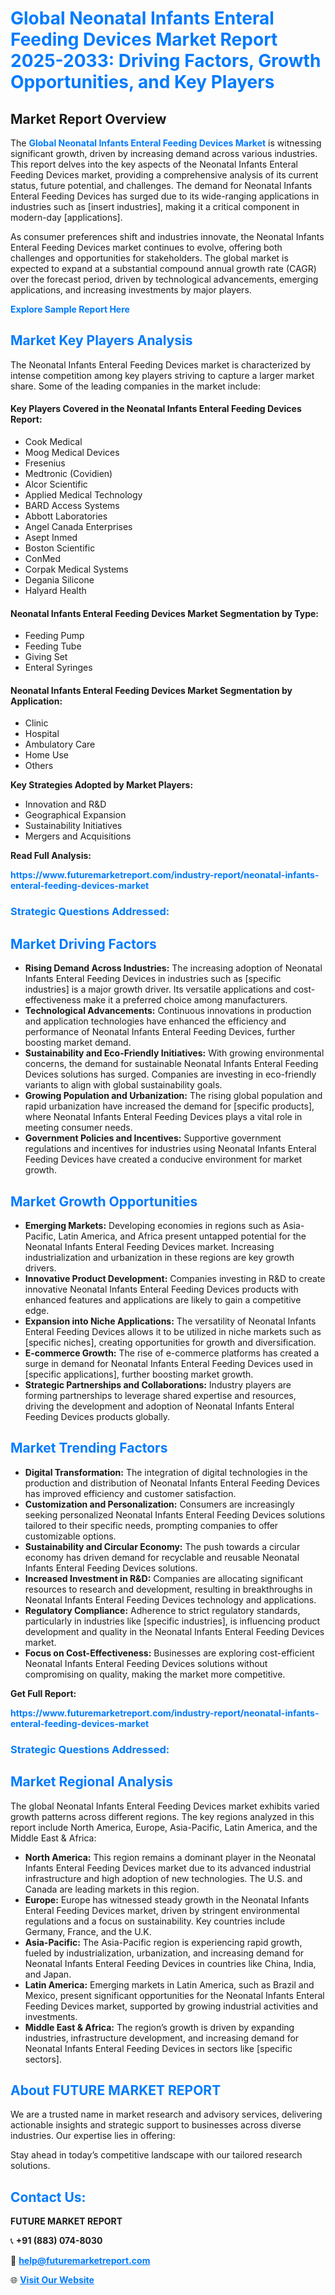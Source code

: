 <h1 style="color: #007BFF;">Global Neonatal Infants Enteral Feeding Devices Market Report 2025-2033: Driving Factors, Growth Opportunities, and Key Players</h1>

<section id="overview">
<h2>Market Report Overview</h2>
<p>The <a href="https://www.futuremarketreport.com/industry-report/neonatal-infants-enteral-feeding-devices-market" style="color: #007BFF; text-decoration: none;"><strong>Global Neonatal Infants Enteral Feeding Devices Market</strong></a> is witnessing significant growth, driven by increasing demand across various industries. This report delves into the key aspects of the Neonatal Infants Enteral Feeding Devices market, providing a comprehensive analysis of its current status, future potential, and challenges. The demand for Neonatal Infants Enteral Feeding Devices has surged due to its wide-ranging applications in industries such as [insert industries], making it a critical component in modern-day [applications].</p>
<p>As consumer preferences shift and industries innovate, the Neonatal Infants Enteral Feeding Devices market continues to evolve, offering both challenges and opportunities for stakeholders. The global market is expected to expand at a substantial compound annual growth rate (CAGR) over the forecast period, driven by technological advancements, emerging applications, and increasing investments by major players.</p>
</section>

<section id="overview">
<p><a href="https://www.futuremarketreport.com/request-sample/reportId=110141" style="color: #007BFF; text-decoration: none;"><strong>Explore Sample Report Here</strong></a></p>
</section>

<section id="key-players">
<h2 style="color: #007BFF;">Market Key Players Analysis</h2>
<p>The Neonatal Infants Enteral Feeding Devices market is characterized by intense competition among key players striving to capture a larger market share. Some of the leading companies in the market include:</p>
<h4>Key Players Covered in the Neonatal Infants Enteral Feeding Devices Report:</h4>
<ul><li>Cook Medical</li><li>Moog Medical Devices</li><li>Fresenius</li><li>Medtronic (Covidien)</li><li>Alcor Scientific</li><li>Applied Medical Technology</li><li>BARD Access Systems</li><li>Abbott Laboratories</li><li>Angel Canada Enterprises</li><li>Asept Inmed</li><li>Boston Scientific</li><li>ConMed</li><li>Corpak Medical Systems</li><li>Degania Silicone</li><li>Halyard Health</li></ul>
<h4>Neonatal Infants Enteral Feeding Devices Market Segmentation by Type:</h4>
<ul><li>Feeding Pump</li><li>Feeding Tube</li><li>Giving Set</li><li>Enteral Syringes</li></ul>

<h4>Neonatal Infants Enteral Feeding Devices Market Segmentation by Application:</h4>
<ul><li>Clinic</li><li>Hospital</li><li>Ambulatory Care</li><li>Home Use</li><li>Others</li></ul>
<p><strong>Key Strategies Adopted by Market Players:</strong></p>
<ul>
<li>Innovation and R&D</li>
<li>Geographical Expansion</li>
<li>Sustainability Initiatives</li>
<li>Mergers and Acquisitions</li>
</ul>
</section>

<section>
<p><strong>Read Full Analysis: </strong></p><a href="https://www.futuremarketreport.com/industry-report/neonatal-infants-enteral-feeding-devices-market" style="color: #007BFF; text-decoration: none;"><strong>https://www.futuremarketreport.com/industry-report/neonatal-infants-enteral-feeding-devices-market</strong></a>
<h3 style="color: #007BFF;">Strategic Questions Addressed:</h3>
</section>

<section id="driving-factors">
<h2 style="color: #007BFF;">Market Driving Factors</h2>
<ul>
<li><strong>Rising Demand Across Industries:</strong> The increasing adoption of Neonatal Infants Enteral Feeding Devices in industries such as [specific industries] is a major growth driver. Its versatile applications and cost-effectiveness make it a preferred choice among manufacturers.</li>
<li><strong>Technological Advancements:</strong> Continuous innovations in production and application technologies have enhanced the efficiency and performance of Neonatal Infants Enteral Feeding Devices, further boosting market demand.</li>
<li><strong>Sustainability and Eco-Friendly Initiatives:</strong> With growing environmental concerns, the demand for sustainable Neonatal Infants Enteral Feeding Devices solutions has surged. Companies are investing in eco-friendly variants to align with global sustainability goals.</li>
<li><strong>Growing Population and Urbanization:</strong> The rising global population and rapid urbanization have increased the demand for [specific products], where Neonatal Infants Enteral Feeding Devices plays a vital role in meeting consumer needs.</li>
<li><strong>Government Policies and Incentives:</strong> Supportive government regulations and incentives for industries using Neonatal Infants Enteral Feeding Devices have created a conducive environment for market growth.</li>
</ul>
</section>

<section id="growth-opportunities">
<h2 style="color: #007BFF;">Market Growth Opportunities</h2>
<ul>
<li><strong>Emerging Markets:</strong> Developing economies in regions such as Asia-Pacific, Latin America, and Africa present untapped potential for the Neonatal Infants Enteral Feeding Devices market. Increasing industrialization and urbanization in these regions are key growth drivers.</li>
<li><strong>Innovative Product Development:</strong> Companies investing in R&D to create innovative Neonatal Infants Enteral Feeding Devices products with enhanced features and applications are likely to gain a competitive edge.</li>
<li><strong>Expansion into Niche Applications:</strong> The versatility of Neonatal Infants Enteral Feeding Devices allows it to be utilized in niche markets such as [specific niches], creating opportunities for growth and diversification.</li>
<li><strong>E-commerce Growth:</strong> The rise of e-commerce platforms has created a surge in demand for Neonatal Infants Enteral Feeding Devices used in [specific applications], further boosting market growth.</li>
<li><strong>Strategic Partnerships and Collaborations:</strong> Industry players are forming partnerships to leverage shared expertise and resources, driving the development and adoption of Neonatal Infants Enteral Feeding Devices products globally.</li>
</ul>
</section>

<section id="trending-factors">
<h2 style="color: #007BFF;">Market Trending Factors</h2>
<ul>
<li><strong>Digital Transformation:</strong> The integration of digital technologies in the production and distribution of Neonatal Infants Enteral Feeding Devices has improved efficiency and customer satisfaction.</li>
<li><strong>Customization and Personalization:</strong> Consumers are increasingly seeking personalized Neonatal Infants Enteral Feeding Devices solutions tailored to their specific needs, prompting companies to offer customizable options.</li>
<li><strong>Sustainability and Circular Economy:</strong> The push towards a circular economy has driven demand for recyclable and reusable Neonatal Infants Enteral Feeding Devices solutions.</li>
<li><strong>Increased Investment in R&D:</strong> Companies are allocating significant resources to research and development, resulting in breakthroughs in Neonatal Infants Enteral Feeding Devices technology and applications.</li>
<li><strong>Regulatory Compliance:</strong> Adherence to strict regulatory standards, particularly in industries like [specific industries], is influencing product development and quality in the Neonatal Infants Enteral Feeding Devices market.</li>
<li><strong>Focus on Cost-Effectiveness:</strong> Businesses are exploring cost-efficient Neonatal Infants Enteral Feeding Devices solutions without compromising on quality, making the market more competitive.</li>
</ul>
</section>

<section>
<p><strong>Get Full Report: </strong></p><a href="https://www.futuremarketreport.com/industry-report/neonatal-infants-enteral-feeding-devices-market" style="color: #007BFF; text-decoration: none;"><strong>https://www.futuremarketreport.com/industry-report/neonatal-infants-enteral-feeding-devices-market</strong></a>
<h3 style="color: #007BFF;">Strategic Questions Addressed:</h3>
</section>


<section id="regional-analysis">
<h2 style="color: #007BFF;">Market Regional Analysis</h2>
<p>The global Neonatal Infants Enteral Feeding Devices market exhibits varied growth patterns across different regions. The key regions analyzed in this report include North America, Europe, Asia-Pacific, Latin America, and the Middle East & Africa:</p>
<ul>
<li><strong>North America:</strong> This region remains a dominant player in the Neonatal Infants Enteral Feeding Devices market due to its advanced industrial infrastructure and high adoption of new technologies. The U.S. and Canada are leading markets in this region.</li>
<li><strong>Europe:</strong> Europe has witnessed steady growth in the Neonatal Infants Enteral Feeding Devices market, driven by stringent environmental regulations and a focus on sustainability. Key countries include Germany, France, and the U.K.</li>
<li><strong>Asia-Pacific:</strong> The Asia-Pacific region is experiencing rapid growth, fueled by industrialization, urbanization, and increasing demand for Neonatal Infants Enteral Feeding Devices in countries like China, India, and Japan.</li>
<li><strong>Latin America:</strong> Emerging markets in Latin America, such as Brazil and Mexico, present significant opportunities for the Neonatal Infants Enteral Feeding Devices market, supported by growing industrial activities and investments.</li>
<li><strong>Middle East & Africa:</strong> The region’s growth is driven by expanding industries, infrastructure development, and increasing demand for Neonatal Infants Enteral Feeding Devices in sectors like [specific sectors].</li>
</ul>
</section>

<footer>
<h2 style="color: #007BFF;">About FUTURE MARKET REPORT</h2>
<p>We are a trusted name in market research and advisory services, delivering actionable insights and strategic support to businesses across diverse industries. Our expertise lies in offering:</p>

<p>Stay ahead in today’s competitive landscape with our tailored research solutions.</p>

<h2 style="color: #007BFF;">Contact Us:</h2>
<p><strong>FUTURE MARKET REPORT</strong></p>
<p>📞 <strong>+91 (883) 074-8030</strong></p>
<p>📧 <strong><a href="mailto:help@futuremarketreport.com" style="color: #007BFF;">help@futuremarketreport.com</a></strong></p>
<p>🌐 <strong><a href="https://www.futuremarketreport.com/" style="color: #007BFF;">Visit Our Website</a></strong></p>
</footer>